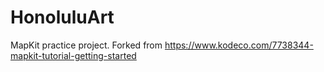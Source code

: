 # HonoluluArt
MapKit practice project. Forked from https://www.kodeco.com/7738344-mapkit-tutorial-getting-started
